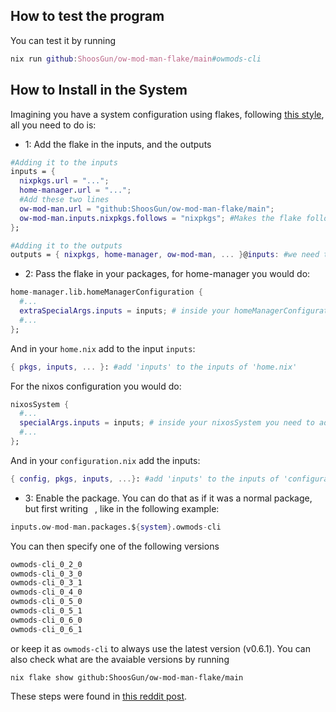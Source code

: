 ## How to test the program
You can test it by running
```nix
nix run github:ShoosGun/ow-mod-man-flake/main#owmods-cli
```

## How to Install in the System
Imagining you have a system configuration using flakes, following [this style](https://github.com/ShoosGun/dotfiles), all you need to do is:

- 1: Add the flake in the inputs, and the outputs
```nix
#Adding it to the inputs
inputs = {
  nixpkgs.url = "...";
  home-manager.url = "...";
  #Add these two lines
  ow-mod-man.url = "github:ShoosGun/ow-mod-man-flake/main";
  ow-mod-man.inputs.nixpkgs.follows = "nixpkgs"; #Makes the flake follow the package versions in your nixpkgs versions
};

#Adding it to the outputs
outputs = { nixpkgs, home-manager, ow-mod-man, ... }@inputs: #we need the '@inputs' part to allow us to use the flake more easily
```
- 2: Pass the flake in your packages, for home-manager you would do:
```nix
home-manager.lib.homeManagerConfiguration {
  #...
  extraSpecialArgs.inputs = inputs; # inside your homeManagerConfiguration you need to add this line
  #...
};
```
And in your `home.nix` add to the input `inputs`:
```nix
{ pkgs, inputs, ... }: #add 'inputs' to the inputs of 'home.nix'
```

For the nixos configuration you would do:
```nix
nixosSystem {
  #...
  specialArgs.inputs = inputs; # inside your nixosSystem you need to add this line
  #...
};
```

And in your `configuration.nix` add the inputs:
```nix
{ config, pkgs, inputs, ...}: #add 'inputs' to the inputs of 'configuration.nix'
```

- 3: Enable the package. You can do that as if it was a normal package, but first writing ` `, like in the following example:
```nix
inputs.ow-mod-man.packages.${system}.owmods-cli
```
You can then specify one of the following versions
```nix
owmods-cli_0_2_0
owmods-cli_0_3_0
owmods-cli_0_3_1
owmods-cli_0_4_0
owmods-cli_0_5_0
owmods-cli_0_5_1
owmods-cli_0_6_0
owmods-cli_0_6_1
```
or keep it as `owmods-cli` to always use the latest version (v0.6.1).
You can also check what are the avaiable versions by running
```shell
nix flake show github:ShoosGun/ow-mod-man-flake/main
```

These steps were found in [this reddit post](https://www.reddit.com/r/NixOS/comments/omti3t/how_to_install_a_flake_package/).
